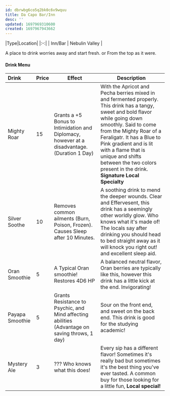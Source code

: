 ```yaml
---
id: dbrwbg6co5q2bk0c6v9wquu
title: Da Capo Bar/Inn
desc: ''
updated: 1697969310600
created: 1697967943662
---
```

|Type|Location|
|:-:|
| Inn/Bar | Nebulin Valley |
<br/>

A place to drink worries away and start fresh. or From the top as it were.

#### Drink Menu

|Drink|Price|Effect|Description|
|:-|-|-|-|
|Mighty Roar|15|Grants a +5 Bonus to Intimidation and Diplomacy, however at a disadvantage. (Duration 1 Day)|With the Apricot and Pecha berries mixed in and fermented properly. This drink has a tangy, sweet and bold flavor while going down smoothly. Said to come from the Mighty Roar of a Feraligatr. It has a Blue to Pink gradient and is lit with a flame that is unique and shifts between the two colors present in the drink. **Signature Local Specialty**|
|Silver Soothe|10|Removes common ailments (Burn, Poison, Frozen). Causes Sleep after 10 Minutes.|A soothing drink to mend the deeper wounds. Clear and Effervesent, this drink has a seemingly other worldly glow. Who knows what it's made of! The locals say after drinking you should head to bed straight away as it will knock you right out! and excellent sleep aid.|
|Oran Smoothie|5|A Typical Oran smoothie! Restores 4D6 HP|A balanced neutral flavor, Oran berries are typically like this, however this drink has a little kick at the end. Invigorating!|
|Payapa Smoothie|5|Grants Resistance to Psychic, and Mind affecting abilities (Advantage on saving throws, 1 day)|Sour on the front end, and sweet on the back end. This drink is good for the studying academic!|
|Mystery Ale|3|??? Who knows what this does!|Every sip has a different flavor! Sometimes it's really bad but sometimes it's the best thing you've ever tasted. A common buy for those looking for a little fun, **Local special!**|